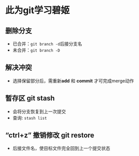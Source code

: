 # 此为git学习碧姬

## 删除分支

- 已合并：`git branch -d`后接分支名
- 未合并：`git branch -D`
  
## 解决冲突

- 选择保留部分后，需重新**add** 和 **commit** 才可完成merge动作

## 暂存区 git stash

- 会将分支恢复到上一次提交
- 查询: `stash list`
  
## “ctrl+z” 撤销修改 git restore

- 后接文件名，使目标文件完全回到上一个提交状态
  